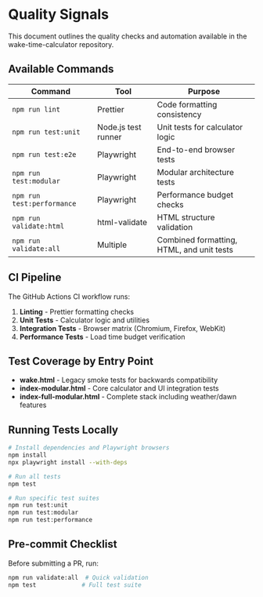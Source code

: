 # Quality Signals

This document outlines the quality checks and automation available in the wake-time-calculator repository.

## Available Commands

| Command | Tool | Purpose |
|---------|------|---------|
| `npm run lint` | Prettier | Code formatting consistency |
| `npm run test:unit` | Node.js test runner | Unit tests for calculator logic |
| `npm run test:e2e` | Playwright | End-to-end browser tests |
| `npm run test:modular` | Playwright | Modular architecture tests |
| `npm run test:performance` | Playwright | Performance budget checks |
| `npm run validate:html` | html-validate | HTML structure validation |
| `npm run validate:all` | Multiple | Combined formatting, HTML, and unit tests |

## CI Pipeline

The GitHub Actions CI workflow runs:

1. **Linting** - Prettier formatting checks
2. **Unit Tests** - Calculator logic and utilities
3. **Integration Tests** - Browser matrix (Chromium, Firefox, WebKit)
4. **Performance Tests** - Load time budget verification

## Test Coverage by Entry Point

- **wake.html** - Legacy smoke tests for backwards compatibility
- **index-modular.html** - Core calculator and UI integration tests
- **index-full-modular.html** - Complete stack including weather/dawn features

## Running Tests Locally

```bash
# Install dependencies and Playwright browsers
npm install
npx playwright install --with-deps

# Run all tests
npm test

# Run specific test suites
npm run test:unit
npm run test:modular
npm run test:performance
```

## Pre-commit Checklist

Before submitting a PR, run:

```bash
npm run validate:all  # Quick validation
npm test             # Full test suite
```